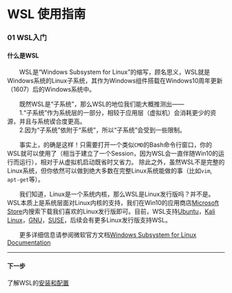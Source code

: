 # WSL 使用指南

### 01 WSL入门

#### 什么是WSL

&emsp;&emsp;WSL是“Windows Subsystem for Linux”的缩写，顾名思义，WSL就是Windows系统的Linux子系统，其作为Windows组件搭载在Windows10周年更新（1607）后的Windows系统中。  

&emsp;&emsp;既然WSL是“子系统”，那么WSL的地位我们能大概推测出——  
&emsp;&emsp;1.“子系统”作为系统层的一部分，相较于应用层（虚拟机）会消耗更少的资源，并且与系统锲合度更高。  
&emsp;&emsp;2.因为“子系统”依附于“系统”，所以“子系统”会受到一些限制。  

&emsp;&emsp;事实上，的确是这样！只需要打开一个类似`CMD`的Bash命令行窗口，你的WSL就可以使用了（相当于建立了一个Session，因为WSL会一直伴随Win10的运行而运行），相对于从虚拟机启动既省时又省力。
除此之外，虽然WSL不是完整的Linux系统，但你依然可以做到绝大多数在完整Linux系统能做的事（比如`vim`, `apt-get`等）。

&emsp;&emsp;我们知道，Linux是一个系统内核，那么WSL是Linux发行版吗？并不是。WSL本质上是系统层面对Linux内核的支持，我们在Win10的应用商店[Microsoft Store][MSStore]内搜索下载我们喜欢的Linux发行版即可。目前，WSL支持[Ubuntu][ubuntu-l]，[Kali Linux][kali-l]，[GNU][GNU-l]，[SUSE][suse-l]，后续会有更多Linux发行版支持WSL。

&emsp;&emsp;更多详细信息请参阅微软官方文档[Windows Subsystem for Linux Documentation](https://docs.microsoft.com/en-us/windows/wsl/about)

---
#### 下一步

了解WSL的[安装和配置](02-安装配置.md)

[MSStore]:https://www.microsoft.com/zh-cn/store/apps/

[ubuntu-l]:https://www.microsoft.com/zh-cn/store/p/ubuntu/9nblggh4msv6

[kali-l]:https://www.microsoft.com/zh-cn/store/p/kali-linux/9pkr34tncv07

[suse-l]:https://www.microsoft.com/zh-cn/store/p/opensuse-leap-42/9njvjts82tjx

[GNU-l]:https://www.microsoft.com/zh-cn/store/p/debian-gnu-linux/9msvkqc78pk6